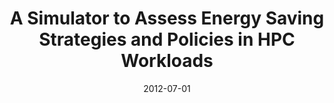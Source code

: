 ---
title: "A Simulator to Assess Energy Saving Strategies and Policies in HPC Workloads"
collection: publications
permalink: /publication/2012-07-01-A-Simulator-to-Assess-Energy-Saving-Strategies-and-Policies-in-HPC-Workloads
type: "journal"
date: 2012-07-01
venue: '<em>ACM Operating Systems Review</em>(49), pp. 2-9'
paperurl: 'https://doi.org/10.1145/2331576.2331578'
citation: ' M. Dolz,  J. Fernández,  <strong>S. Iserte</strong>,  R. Mayo, and  E. Quintana, &quot;A Simulator to Assess Energy Saving Strategies and Policies in HPC Workloads.&quot; <em>ACM Operating Systems Review</em>(49), pp. 2-9, Jul. 2012. ISSN: 0163-5980.'
---